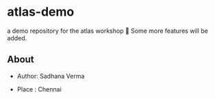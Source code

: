 # atlas-demo
a demo repository for the atlas workshop

Some more features will be added.


## About

* Author: Sadhana Verma
 
* Place : Chennai



